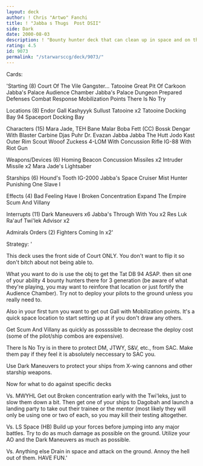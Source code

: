 ```yaml
---
layout: deck
author: ! Chris "Artwo" Fanchi
title: ! "Jabba s Thugs  Post DSII"
side: Dark
date: 2000-08-03
description: ! "Bounty hunter deck that can clean up in space and on the ground."
rating: 4.5
id: 9073
permalink: "/starwarsccg/deck/9073/"
---
```

Cards: 

'Starting (8)
Court Of The Vile Gangster...
Tatooine Great Pit Of Carkoon
Jabba's Palace Audience Chamber
Jabba's Palace Dungeon
Prepared Defenses
Combat Response
Mobilization Points
There Is No Try

Locations (8)
Endor
Gall
Kashyyyk
Sullust
Tatooine x2
Tatooine Docking Bay 94
Spaceport Docking Bay

Characters (15)
Mara Jade, TEH
Bane Malar
Boba Fett (CC)
Bossk
Dengar With Blaster Carbine
Djas Puhr
Dr. Evazan
Jabba
Jabba The Hutt
Jodo Kast
Outer Rim Scout
Wooof
Zuckess
4-LOM With Concussion Rifle
IG-88 With Riot Gun

Weapons/Devices (6)
Homing Beacon
Concussion Missiles x2
Intruder Missile x2
Mara Jade's Lightsaber

Starships (6)
Hound's Tooth
IG-2000
Jabba's Space Cruiser
Mist Hunter
Punishing One
Slave I

Effects (4)
Bad Feeling Have I
Broken Concentration
Expand The Empire
Scum And Villany

Interrupts (11)
Dark Maneuvers x6
Jabba's Through With You x2
Res Luk Ra'auf
Twi'lek Advisor x2

Admirals Orders (2)
Fighters Coming In x2'

Strategy: '

This deck uses the front side of Court ONLY. You don't want to flip it so don't bitch about not being able to.

What you want to do is use the obj to get the Tat DB 94 ASAP. then sit one of your ability 4 bounty hunters there for 3 generation (be aware of what they're playing, you may want to reinfore that location or just fortify the Audience Chamber). Try not to deploy your pilots to the ground unless you really need to.

Also in your first turn you want to get out Gall with Mobilization points. It's a quick space location to start setting up at if you don't draw any others.

Get Scum And Villany as quickly as possssible to decrease the deploy cost (some of the pilot/ship combos are expensive).

There Is No Try is in there to protect DM, JTWY, S&V, etc., from SAC. Make them pay if they feel it is absolutely neccessary to SAC you.

Use Dark Maneuvers to protect your ships from X-wing cannons and other starship weapons.

Now for what to do against specific decks

Vs. MWYHL
Get out Broken concentration early with the Twi'leks, just to slow them down a bit. Then get one of your ships to Dagobah and launch a landing party to take out their trainee or the mentor (most likely they will only be using one or two of each, so you may kill their testing altogether.

Vs. LS Space (HB)
Build up your forces before jumping into any major battles. Try to do as much damage as possible on the ground. Utilize your AO and the Dark Maneuvers as much as possible.

Vs. Anything else
Drain in space and attack on the ground. Annoy the hell out of them. HAVE FUN.'
